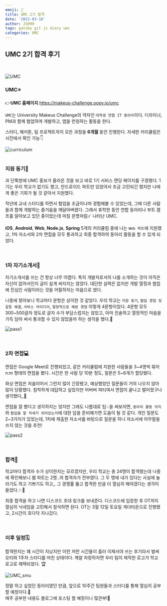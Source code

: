 ```yaml
---
emoji: 🌟  
title: UMC 2기 합격  
date: '2022-03-18'  
author: JSH99  
tags: gatsby git js diary umc  
categories: UMC
---
```


## UMC 2기 합격 후기
<br>  

![UMC](./img/UMC.png)

### UMC⭐️
👉**UMC 홈페이지**  https://makeus-challenge.oopy.io/umc

`UMC`는 University Makeus Challenge의 약자인 `대학생 연합 IT 동아리`이다. 디자이너, PM과 함께 협업하여 개발하고, 앱을 런칭하는 활동을 한다.  

스터디, 해커톤, 팀 프로젝트까지 모든 과정을 **6개월** 동안 진행한다. 자세한 커리큘럼은 사진에서 확인 가능👇  

![curriculum](./img/curriculum.png)
<br><br>

### 지원 동기🙌
과 단톡방에 UMC 홍보가 올라온 것을 보고 바로 1기 서비스 랜딩 페이지를 구경했다. 1기는 우리 학교가 없기도 했고, 안드로이드 파트만 있었어서 조금 고민되긴 했지만 나에게 좋은 기회가 될 것 같아서 지원했다.  

작년에 교내 스터디를 하면서 협업을 조금이나마 경험해볼 수 있었는데, 그때 다른 사람들과 함께 개발하는 즐거움을 깨달아버렸다. 그래서 휴학한 동안 연합 동아리나 부트 캠프를 알아보고 있던 중이었는데 마침 운명처럼☄️ 나타난 UMC.  

**iOS**, **Android**, **Web**, **Node.js**, **Spring** 5개의 커리큘럼 중에 나는 `Web 파트`에 지원했고, 1차 자소서와 2차 면접을 모두 통과하고 최종 합격하여 동아리 활동을 할 수 있게 되었다.  
<br><br>

### 1차 자기소개서📝
자기소개서를 쓰는 건 항상 너무 어렵다. 특히 개발자로서의 나를 소개하는 것이 아직은 자신이 없어서인지 글이 쉽게 써지지는 않았다. 대단한 실력은 없지만 개발 열정과 협업에 진심인 사람이라는 것을 어필하자는 마음으로 썼다.  

나중에 찾아보니 학교마다 문항은 상이한 것 같았다. 우리 학교는 `지원 동기`, `협업 경험 및 갈등 해결`, `서비스 아이디어`, `열정적으로 해본 경험` 이렇게 4문항이었다. 4문항 모두 300~500글자 정도로 글자 수가 부담스럽지는 않았고, 아마 진솔하고 열정적인 마음을 가득 담아 써서 통과할 수 있지 않았을까 하는 생각을 했다.🙊

![pass1](./img/pass1.jpg)  
<br><br>

### 2차 면접💻
면접은 Google Meet로 진행되었고, 같은 커리큘럼에 지원한 사람들을 3~4명씩 묶어 n:m 형태의 면접을 봤다. 시간은 한 사람 당 10분 정도, 질문은 5~6개가 할당됐다.   

화상 면접은 처음이어서 그런지 많이 긴장됐고, 예상했었던 질문들이 거의 나오지 않아 많이 당황했다. 침착하게 대답하고 싶었지만 어버버 파티여서 면접이 끝나고 떨어졌구나 생각했다,,🥲  

면접을 잘 봤다고 생각하지는 않지만 그래도 나름대로 팁💡을 써보자면, `동아리 활동 의지`와 `협업을 할 자세가 되어있는지`에 대한 답을 준비해가면 도움이 될 것 같다. 개인 질문도 2~3가지가 있었는데, 1차에 제출한 자소서를 바탕으로 질문을 하니 자소서에 아무말을 쓰지 않는 것을 추천!  

![pass2](./img/pass2.jpg)  
<br><br>

### 합격🎉
학교마다 합격자 수가 상이한지는 모르겠지만, 우리 학교는 총 24명이 합격했는데 나중에 확인해보니 웹 파트는 2명..의 합격자가 전부였다. 그 두 명에 내가 있다는 사실에 놀라기도 하고 기쁘기도 하고,, 그 경쟁률 뚫고 합격한 만큼 더 열심히 해야겠다는 생각이 들었다.✨💪  

최종 합격을 하고 나면 디스코드 초대 링크를 보내준다. 디스코드에 입장한 후 OT까지 열심히 닉네임을 고민해서 참석하면 된다. OT는 3월 12일 토요일 게더타운으로 진행됐고, 2시간이 호다닥 지나갔다.  
<br><br>  

### 이후 일정🗓
합격한지는 꽤 시간이 지났지만 이런 저런 시간들이 흘러 이제서야 쓰는 후기라서 벌써 오티와 1주차 스터디를 마친 상태이다. 깨알 자랑하자면 우리 팀이 제작한 로고가 학교 로고로 채택되었다. 🏆  

![UMC_smu](./img/UMC_smu.png)  

정말 하고 싶었던 동아리였던 만큼, 앞으로 10주간 팀원들과 스터디를 통해 열심히 공부할 예정이다.👊  
매주 공부한 내용도 블로그에 포스팅 할 예정이니 많관부!💙
